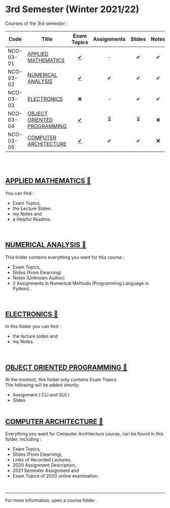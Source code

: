 # 3rd Semester (Winter 2021/22)

Courses of the 3rd semester :

| Code      | Title                                | Exam Topics | Assignments | Slides | Notes | 
| --------- | ------------------------------------ | :---------: | :---------: | :----: | :---: |  
| NCO-03-01 | [APPLIED MATHEMATICS](https://github.com/tsingi-chris/CSD-Auth/tree/main/3rd%20Semester#applied-mathematics-)               | [ ✔ ](https://github.com/tsingi-chris/CSD-Auth/tree/main/3rd%20Semester/Applied%20Mathematics/%CE%98%CE%AD%CE%BC%CE%B1%CF%84%CE%B1)     | -          | ✔      | ✔    |  
| NCO-03-02 | [NUMERICAL ANALYSIS](https://github.com/tsingi-chris/CSD-Auth/tree/main/3rd%20Semester#numerical-analysis-)                | [ ✔ ](https://github.com/tsingi-chris/CSD-Auth/tree/main/3rd%20Semester/Numerical-Analysis/%CE%98%CE%AD%CE%BC%CE%B1%CF%84%CE%B1)     | ✔          | ✔      | ✔    | 
| NCO-03-03 | [ELECTRONICS](https://github.com/tsingi-chris/CSD-Auth/tree/main/3rd%20Semester#electronics-)                       | ❌         | -          | ✔      |  ✔   | 
| NCO-03-04 | [OBJECT ORIENTED PROGRAMMING](https://github.com/tsingi-chris/CSD-Auth/tree/main/3rd%20Semester#object-oriented-programming-)       | [ ✔ ](https://github.com/tsingi-chris/CSD-Auth/tree/main/3rd%20Semester/Object%20Oriented%20Programming/%CE%98%CE%AD%CE%BC%CE%B1%CF%84%CE%B1)     | ⏳         | ⏳     | ❌   | 
| NCO-03-05 | [COMPUTER ARCHITECTURE](https://github.com/tsingi-chris/CSD-Auth/tree/main/3rd%20Semester#computer-architecture-)             | [ ✔ ](https://github.com/tsingi-chris/CSD-Auth/tree/main/3rd%20Semester/Computer%20Architecture/%CE%98%CE%AD%CE%BC%CE%B1%CF%84%CE%B1)     | ✔          | ✔      | ❌   | 
 
<br /><br />

## [APPLIED MATHEMATICS 📂](https://github.com/tsingi-chris/CSD-Auth/tree/main/3rd%20Semester/Applied%20Mathematics)

You can find : 
- Exam Topics,
- the Lecture Slides
- my Notes and 
- a Helpful Readme.

<br/>

## [NUMERICAL ANALYSIS 📂](https://github.com/tsingi-chris/CSD-Auth/tree/main/3rd%20Semester/Numerical-Analysis)

This folder contains everything you want for this course :  
- Exam Topics,
- Slides (From Elearning)
- Notes (Unknown Author)
- 2 Assignments in Numerical Methods (Programming Language is Python) .

<br/>

## [ELECTRONICS 📂](https://github.com/tsingi-chris/CSD-Auth/tree/main/3rd%20Semester/Electronics)

In this folder you can find :
- the lecture slides and
- my Notes. 

<br />

## [OBJECT ORIENTED PROGRAMMING 📂](https://github.com/tsingi-chris/CSD-Auth/tree/main/3rd%20Semester/Object%20Oriented%20Programming)

At the moment, this folder only contains Exam Topics.<br/>
The following will be added shortly:
- Assignment ( CLI and GUI )
- Slides <br /><br />

## [COMPUTER ARCHITECTURE 📂](https://github.com/tsingi-chris/CSD-Auth/tree/main/3rd%20Semester/Computer%20Architecture)

Everything you want for Computer Architecture course, can be found in this folder, including :
- Exam Topics,
- Slides (From Elearning),
- Links of Recorded Lectures,
- 2020 Assignment Description,
- 2021 Semester Assignment and
- Exam Topics of 2020 online examination.

<br />

<hr />
For more information, open a course folder .